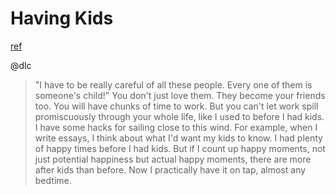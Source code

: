 # Having Kids
[ref](http://paulgraham.com/kids.html)

@dlc 

> "I have to be really careful of all these people. Every one of them is someone's child!"
> You don't just love them. They become your friends too.
> You will have chunks of time to work. But you can't let work spill promiscuously through your whole life, like I used to before I had kids. 
> I have some hacks for sailing close to this wind. For example, when I write essays, I think about what I'd want my kids to know. 
> I had plenty of happy times before I had kids. But if I count up happy moments, not just potential happiness but actual happy moments, there are more after kids than before. Now I practically have it on tap, almost any bedtime.
